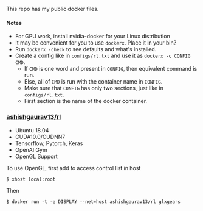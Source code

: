 This repo has my public docker files.

#### Notes

* For GPU work, install nvidia-docker for your Linux distribution
* It may be convenient for you to use `dockerx`. Place it in your bin?
* Run `dockerx -check` to see defaults and what's installed.
* Create a config like in `configs/rl.txt` and use it as `dockerx -c CONFIG CMD`.
    * If `CMD` is one word and present in `CONFIG`, then equivalent command is run.
    * Else, all of `CMD` is run with the container name in `CONFIG`.
    * Make sure that `CONFIG` has only two sections, just like in `configs/rl.txt`.
    * First section is the name of the docker container.

### [ashishgaurav13/rl](https://cloud.docker.com/repository/docker/ashishgaurav13/rl)

* Ubuntu 18.04
* CUDA10.0/CUDNN7
* Tensorflow, Pytorch, Keras
* OpenAI Gym
* OpenGL Support

To use OpenGL, first add to access control list in host
```
$ xhost local:root
```

Then

```
$ docker run -t -e DISPLAY --net=host ashishgaurav13/rl glxgears
```